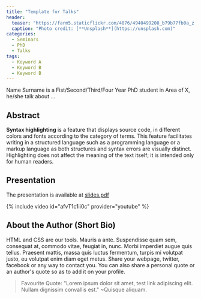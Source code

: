 ```yaml
---
title: "Template for Talks"
header:
  teaser: "https://farm5.staticflickr.com/4076/4940499208_b79b77fb0a_z.jpg"
  caption: "Photo credit: [**Unsplash**](https://unsplash.com)"
categories:
  - Seminars
  - PhD
  - Talks
tags:
  - Keyword A
  - Keyword B
  - Keyword B
---
```


Name Surname is a Fist/Second/Third/Four Year PhD student in Area of X,
he/she talk about ...

## Abstract

**Syntax highlighting** is a feature that displays source code, in different
colors and fonts according to the category of terms. This feature facilitates
writing in a structured language such as a programming language or a markup
language as both structures and syntax errors are visually distinct. Highlighting
does not affect the meaning of the text itself; it is intended only for human
readers.


## Presentation

The presentation is available at [slides.pdf](https://mexicansocietyuob.github.io/Seminars/)

{% include video id="afvT1c1ii0c" provider="youtube" %}

## About the Author (Short Bio)

HTML and CSS are our tools. Mauris a ante. Suspendisse quam sem, consequat at,
commodo vitae, feugiat in, nunc. Morbi imperdiet augue quis tellus. Praesent
mattis, massa quis luctus fermentum, turpis mi volutpat justo, eu volutpat enim
diam eget metus.
Share your webpage, twitter, facebook or any way to contact you.
You can also share a personal quote or an author's quote so as to add it on your
profile.

> Favourite Quote: "Lorem ipsum dolor sit amet, test link adipiscing elit. Nullam dignissim convallis est." ~Quisque aliquam.
